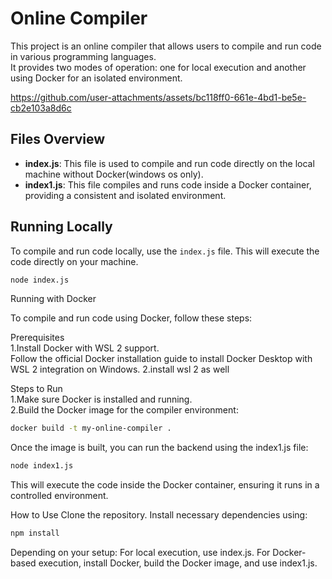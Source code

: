# Online Compiler

This project is an online compiler that allows users to compile and run code in various programming languages.<br> 
It provides two modes of operation: one for local execution and another using Docker for an isolated environment.

https://github.com/user-attachments/assets/bc118ff0-661e-4bd1-be5e-cb2e103a8d6c

## Files Overview

- **index.js**: This file is used to compile and run code directly on the local machine without Docker(windows os only).
- **index1.js**: This file compiles and runs code inside a Docker container, providing a consistent and isolated environment.

## Running Locally

To compile and run code locally, use the `index.js` file. This will execute the code directly on your machine.

```bash
node index.js
```

Running with Docker

To compile and run code using Docker, follow these steps:

Prerequisites<br>
1.Install Docker with WSL 2 support.<br>
Follow the official Docker installation guide to install Docker Desktop with WSL 2 integration on Windows.
2.install wsl 2 as  well<br>

Steps to Run<br>
1.Make sure Docker is installed and running.<br>
2.Build the Docker image for the compiler environment:

```bash
docker build -t my-online-compiler .
```
Once the image is built, you can run the backend using the index1.js file:

```bash
node index1.js
```
This will execute the code inside the Docker container, ensuring it runs in a controlled environment.

How to Use
Clone the repository.
Install necessary dependencies using:

```bash
npm install
```

Depending on your setup:
For local execution, use index.js.
For Docker-based execution, install Docker, build the Docker image, and use index1.js.
